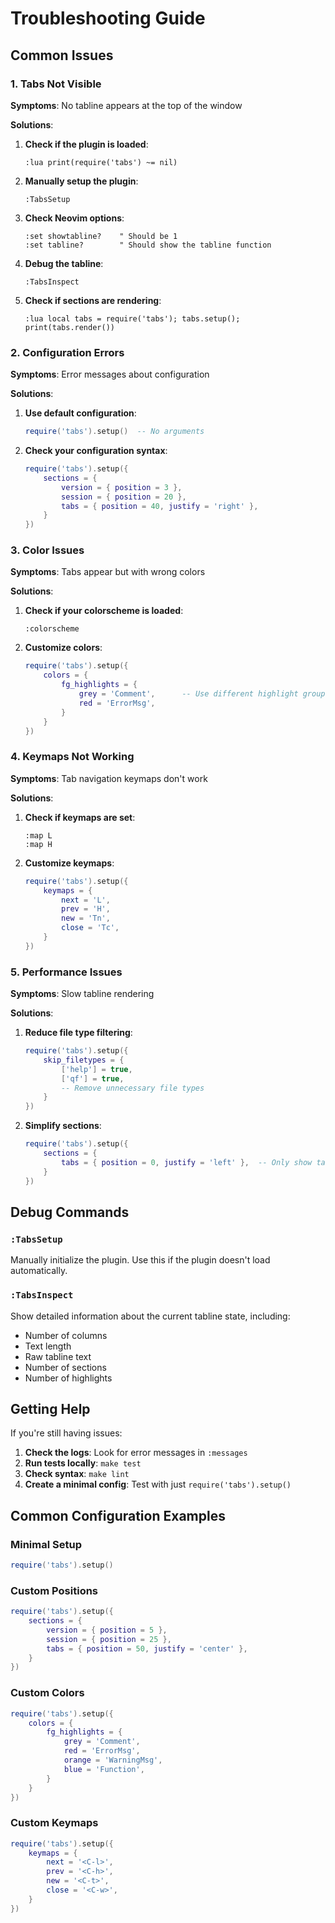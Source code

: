 # Troubleshooting Guide

## Common Issues

### 1. **Tabs Not Visible**

**Symptoms**: No tabline appears at the top of the window

**Solutions**:
1. **Check if the plugin is loaded**:
   ```vim
   :lua print(require('tabs') ~= nil)
   ```

2. **Manually setup the plugin**:
   ```vim
   :TabsSetup
   ```

3. **Check Neovim options**:
   ```vim
   :set showtabline?    " Should be 1
   :set tabline?        " Should show the tabline function
   ```

4. **Debug the tabline**:
   ```vim
   :TabsInspect
   ```

5. **Check if sections are rendering**:
   ```vim
   :lua local tabs = require('tabs'); tabs.setup(); print(tabs.render())
   ```

### 2. **Configuration Errors**

**Symptoms**: Error messages about configuration

**Solutions**:
1. **Use default configuration**:
   ```lua
   require('tabs').setup()  -- No arguments
   ```

2. **Check your configuration syntax**:
   ```lua
   require('tabs').setup({
       sections = {
           version = { position = 3 },
           session = { position = 20 },
           tabs = { position = 40, justify = 'right' },
       }
   })
   ```

### 3. **Color Issues**

**Symptoms**: Tabs appear but with wrong colors

**Solutions**:
1. **Check if your colorscheme is loaded**:
   ```vim
   :colorscheme
   ```

2. **Customize colors**:
   ```lua
   require('tabs').setup({
       colors = {
           fg_highlights = {
               grey = 'Comment',      -- Use different highlight groups
               red = 'ErrorMsg',
           }
       }
   })
   ```

### 4. **Keymaps Not Working**

**Symptoms**: Tab navigation keymaps don't work

**Solutions**:
1. **Check if keymaps are set**:
   ```vim
   :map L
   :map H
   ```

2. **Customize keymaps**:
   ```lua
   require('tabs').setup({
       keymaps = {
           next = 'L',
           prev = 'H',
           new = 'Tn',
           close = 'Tc',
       }
   })
   ```

### 5. **Performance Issues**

**Symptoms**: Slow tabline rendering

**Solutions**:
1. **Reduce file type filtering**:
   ```lua
   require('tabs').setup({
       skip_filetypes = {
           ['help'] = true,
           ['qf'] = true,
           -- Remove unnecessary file types
       }
   })
   ```

2. **Simplify sections**:
   ```lua
   require('tabs').setup({
       sections = {
           tabs = { position = 0, justify = 'left' },  -- Only show tabs
       }
   })
   ```

## Debug Commands

### `:TabsSetup`
Manually initialize the plugin. Use this if the plugin doesn't load automatically.

### `:TabsInspect`
Show detailed information about the current tabline state, including:
- Number of columns
- Text length
- Raw tabline text
- Number of sections
- Number of highlights

## Getting Help

If you're still having issues:

1. **Check the logs**: Look for error messages in `:messages`
2. **Run tests locally**: `make test`
3. **Check syntax**: `make lint`
4. **Create a minimal config**: Test with just `require('tabs').setup()`

## Common Configuration Examples

### Minimal Setup
```lua
require('tabs').setup()
```

### Custom Positions
```lua
require('tabs').setup({
    sections = {
        version = { position = 5 },
        session = { position = 25 },
        tabs = { position = 50, justify = 'center' },
    }
})
```

### Custom Colors
```lua
require('tabs').setup({
    colors = {
        fg_highlights = {
            grey = 'Comment',
            red = 'ErrorMsg',
            orange = 'WarningMsg',
            blue = 'Function',
        }
    }
})
```

### Custom Keymaps
```lua
require('tabs').setup({
    keymaps = {
        next = '<C-l>',
        prev = '<C-h>',
        new = '<C-t>',
        close = '<C-w>',
    }
})
``` 